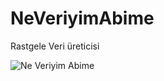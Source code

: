 NeVeriyimAbime
==============

Rastgele Veri üreticisi

![Ne Veriyim Abime](https://github.com/feridmovsumov/NeVeriyimAbime/blob/master/neverecenbana.png)

